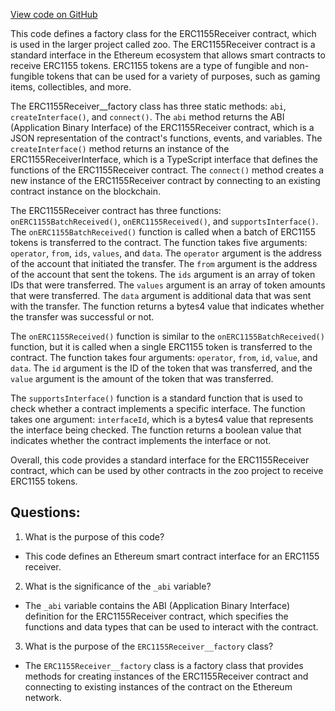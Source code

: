 [View code on GitHub](zoo-labs/zoo/blob/master/contracts/types/factories/ERC1155Receiver__factory.ts)

This code defines a factory class for the ERC1155Receiver contract, which is used in the larger project called zoo. The ERC1155Receiver contract is a standard interface in the Ethereum ecosystem that allows smart contracts to receive ERC1155 tokens. ERC1155 tokens are a type of fungible and non-fungible tokens that can be used for a variety of purposes, such as gaming items, collectibles, and more.

The ERC1155Receiver__factory class has three static methods: `abi`, `createInterface()`, and `connect()`. The `abi` method returns the ABI (Application Binary Interface) of the ERC1155Receiver contract, which is a JSON representation of the contract's functions, events, and variables. The `createInterface()` method returns an instance of the ERC1155ReceiverInterface, which is a TypeScript interface that defines the functions of the ERC1155Receiver contract. The `connect()` method creates a new instance of the ERC1155Receiver contract by connecting to an existing contract instance on the blockchain.

The ERC1155Receiver contract has three functions: `onERC1155BatchReceived()`, `onERC1155Received()`, and `supportsInterface()`. The `onERC1155BatchReceived()` function is called when a batch of ERC1155 tokens is transferred to the contract. The function takes five arguments: `operator`, `from`, `ids`, `values`, and `data`. The `operator` argument is the address of the account that initiated the transfer. The `from` argument is the address of the account that sent the tokens. The `ids` argument is an array of token IDs that were transferred. The `values` argument is an array of token amounts that were transferred. The `data` argument is additional data that was sent with the transfer. The function returns a bytes4 value that indicates whether the transfer was successful or not.

The `onERC1155Received()` function is similar to the `onERC1155BatchReceived()` function, but it is called when a single ERC1155 token is transferred to the contract. The function takes four arguments: `operator`, `from`, `id`, `value`, and `data`. The `id` argument is the ID of the token that was transferred, and the `value` argument is the amount of the token that was transferred.

The `supportsInterface()` function is a standard function that is used to check whether a contract implements a specific interface. The function takes one argument: `interfaceId`, which is a bytes4 value that represents the interface being checked. The function returns a boolean value that indicates whether the contract implements the interface or not.

Overall, this code provides a standard interface for the ERC1155Receiver contract, which can be used by other contracts in the zoo project to receive ERC1155 tokens.
## Questions: 
 1. What is the purpose of this code?
- This code defines an Ethereum smart contract interface for an ERC1155 receiver.

2. What is the significance of the `_abi` variable?
- The `_abi` variable contains the ABI (Application Binary Interface) definition for the ERC1155Receiver contract, which specifies the functions and data types that can be used to interact with the contract.

3. What is the purpose of the `ERC1155Receiver__factory` class?
- The `ERC1155Receiver__factory` class is a factory class that provides methods for creating instances of the ERC1155Receiver contract and connecting to existing instances of the contract on the Ethereum network.
